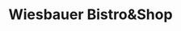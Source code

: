 ---
title: "Wiesbauer Bistro&Shop"
url: /brunn-am-gebirge/wiesbauer-bistroundshop/
shop: Metzgerei
---